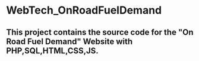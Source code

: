 # WebTech_OnRoadFuelDemand
## This project contains the source code for the "On Road Fuel Demand" Website with PHP,SQL,HTML,CSS,JS.
 
